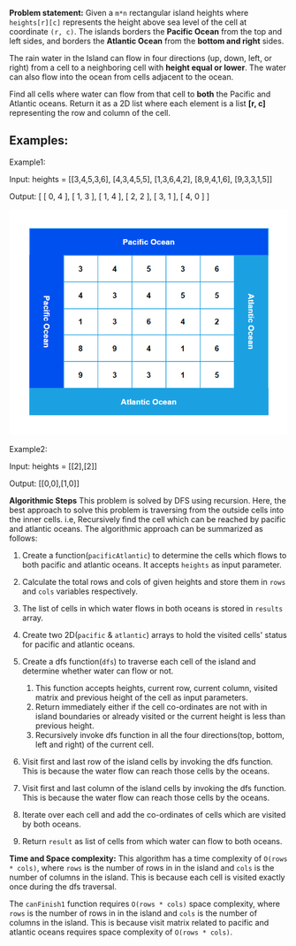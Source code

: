 **Problem statement:**
Given a `m*n` rectangular island heights where `heights[r][c]` represents the height above sea level of the cell at coordinate `(r, c)`. The islands borders the **Pacific Ocean** from the top and left sides, and borders the **Atlantic Ocean** from the **bottom and right** sides.

The rain water in the Island can flow in four directions (up, down, left, or right) from a cell to a neighboring cell with **height equal or lower**. The water can also flow into the ocean from cells adjacent to the ocean.

Find all cells where water can flow from that cell to **both** the Pacific and Atlantic oceans. Return it as a 2D list where each element is a list **[r, c]** representing the row and column of the cell.

## Examples:
Example1:

Input: heights = [[3,4,5,3,6], [4,3,4,5,5], [1,3,6,4,2], [8,9,4,1,6], [9,3,3,1,5]]

Output: [ [ 0, 4 ], [ 1, 3 ], [ 1, 4 ], [ 2, 2 ], [ 3, 1 ], [ 4, 0 ] ]

![Screenshot](../../../../images/pacific-atlantic.png)

Example2:

Input: heights = [[2],[2]]

Output: [[0,0],[1,0]]


**Algorithmic Steps**
This problem is solved by DFS using recursion. Here, the best approach to solve this problem is traversing from the outside cells into the inner cells. i.e, Recursively find the cell which can be reached by pacific and atlantic oceans. The algorithmic approach can be summarized as follows: 

1. Create a function(`pacificAtlantic`) to determine the cells which flows to both pacific and atlantic oceans. It accepts `heights` as input parameter.
   
2. Calculate the total rows and cols of given heights and store them in `rows` and `cols` variables respectively.

3. The list of cells  in which water flows in both oceans is stored in `results` array.
   
4. Create two 2D(`pacific` & `atlantic`) arrays to hold the visited cells' status for pacific and atlantic oceans.
   
5. Create a dfs function(`dfs`) to traverse each cell of the island and determine whether water can flow or not.
   1. This function accepts heights, current row, current column, visited matrix and previous height of the cell as input parameters.
   2. Return immediately either if the cell co-ordinates are not with in island boundaries or already visited or the current height is less than previous height.
   3. Recursively invoke dfs function in all the four directions(top, bottom, left and right) of the current cell.
   
6. Visit first and last row of the island cells by invoking the dfs function. This is because the water flow can reach those cells by the oceans.
   
7. Visit first and last column of the island cells by invoking the dfs function. This is because the water flow can reach those cells by the oceans.

8. Iterate over each cell and add the co-ordinates of cells which are visited by both oceans.
   
9.  Return `result` as list of cells from which water can flow to both oceans.

**Time and Space complexity:**
This algorithm has a time complexity of `O(rows * cols)`, where `rows` is the number of rows in in the island and `cols` is the number of columns in the island. This is because each cell is visited exactly once during the dfs traversal.

The `canFinish1` function requires `O(rows * cols)` space complexity, where `rows` is the number of rows in in the island and `cols` is the number of columns in the island. This is because visit matrix related to pacific and atlantic oceans requires space complexity of `O(rows * cols)`. 
